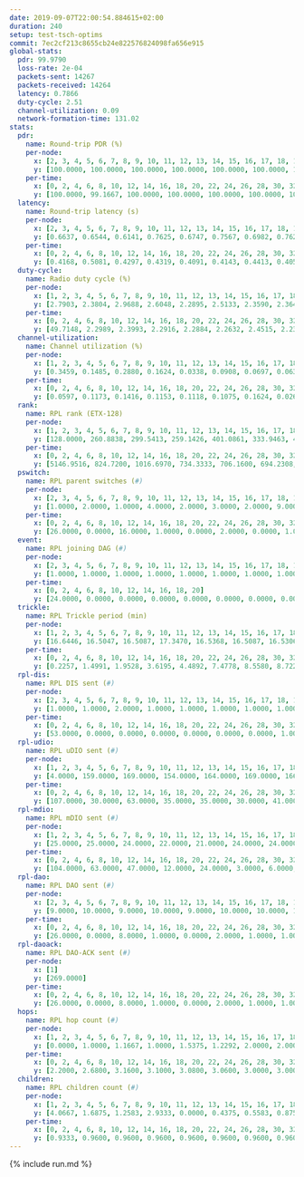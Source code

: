 ```yaml
---
date: 2019-09-07T22:00:54.884615+02:00
duration: 240
setup: test-tsch-optims
commit: 7ec2cf213c8655cb24e822576824098fa656e915
global-stats:
  pdr: 99.9790
  loss-rate: 2e-04
  packets-sent: 14267
  packets-received: 14264
  latency: 0.7866
  duty-cycle: 2.51
  channel-utilization: 0.09
  network-formation-time: 131.02
stats:
  pdr:
    name: Round-trip PDR (%)
    per-node:
      x: [2, 3, 4, 5, 6, 7, 8, 9, 10, 11, 12, 13, 14, 15, 16, 17, 18, 19, 20, 21, 22, 23, 24, 25]
      y: [100.0000, 100.0000, 100.0000, 100.0000, 100.0000, 100.0000, 100.0000, 100.0000, 100.0000, 100.0000, 100.0000, 100.0000, 100.0000, 100.0000, 100.0000, 100.0000, 100.0000, 100.0000, 99.8339, 100.0000, 100.0000, 99.6497, 100.0000, 100.0000]
    per-time:
      x: [0, 2, 4, 6, 8, 10, 12, 14, 16, 18, 20, 22, 24, 26, 28, 30, 32, 34, 36, 38, 40, 42, 44, 46, 48, 50, 52, 54, 56, 58, 60, 62, 64, 66, 68, 70, 72, 74, 76, 78, 80, 82, 84, 86, 88, 90, 92, 94, 96, 98, 100, 102, 104, 106, 108, 110, 112, 114, 116, 118, 120, 122, 124, 126, 128, 130, 132, 134, 136, 138, 140, 142, 144, 146, 148, 150, 152, 154, 156, 158, 160, 162, 164, 166, 168, 170, 172, 174, 176, 178, 180, 182, 184, 186, 188, 190, 192, 194, 196, 198, 200, 202, 204, 206, 208, 210, 212, 214, 216, 218, 220, 222, 224, 226, 228, 230, 232, 234, 236]
      y: [100.0000, 99.1667, 100.0000, 100.0000, 100.0000, 100.0000, 100.0000, 100.0000, 99.1667, 100.0000, 100.0000, 100.0000, 100.0000, 100.0000, 100.0000, 100.0000, 100.0000, 100.0000, 100.0000, 100.0000, 100.0000, 100.0000, 100.0000, 100.0000, 100.0000, 100.0000, 100.0000, 100.0000, 100.0000, 100.0000, 100.0000, 100.0000, 100.0000, 100.0000, 100.0000, 100.0000, 100.0000, 100.0000, 100.0000, 100.0000, 100.0000, 100.0000, 100.0000, 100.0000, 100.0000, 100.0000, 100.0000, 100.0000, 100.0000, 100.0000, 100.0000, 100.0000, 99.1667, 100.0000, 100.0000, 100.0000, 100.0000, 100.0000, 100.0000, 100.0000, 100.0000, 100.0000, 100.0000, 100.0000, 100.0000, 100.0000, 100.0000, 100.0000, 100.0000, 100.0000, 100.0000, 100.0000, 100.0000, 100.0000, 100.0000, 100.0000, 100.0000, 100.0000, 100.0000, 100.0000, 100.0000, 100.0000, 100.0000, 100.0000, 100.0000, 100.0000, 100.0000, 100.0000, 100.0000, 100.0000, 100.0000, 100.0000, 100.0000, 100.0000, 100.0000, 100.0000, 100.0000, 100.0000, 100.0000, 100.0000, 100.0000, 100.0000, 100.0000, 100.0000, 100.0000, 100.0000, 100.0000, 100.0000, 100.0000, 100.0000, 100.0000, 100.0000, 100.0000, 100.0000, 100.0000, 100.0000, 100.0000, 100.0000, 100.0000]
  latency:
    name: Round-trip latency (s)
    per-node:
      x: [2, 3, 4, 5, 6, 7, 8, 9, 10, 11, 12, 13, 14, 15, 16, 17, 18, 19, 20, 21, 22, 23, 24, 25]
      y: [0.6637, 0.6544, 0.6141, 0.7625, 0.6747, 0.7567, 0.6982, 0.7622, 0.6632, 0.6787, 0.7076, 0.7644, 0.7703, 0.7319, 0.8166, 0.8629, 0.9339, 0.7449, 0.8961, 0.8407, 0.8658, 1.0644, 1.0602, 0.9027]
    per-time:
      x: [0, 2, 4, 6, 8, 10, 12, 14, 16, 18, 20, 22, 24, 26, 28, 30, 32, 34, 36, 38, 40, 42, 44, 46, 48, 50, 52, 54, 56, 58, 60, 62, 64, 66, 68, 70, 72, 74, 76, 78, 80, 82, 84, 86, 88, 90, 92, 94, 96, 98, 100, 102, 104, 106, 108, 110, 112, 114, 116, 118, 120, 122, 124, 126, 128, 130, 132, 134, 136, 138, 140, 142, 144, 146, 148, 150, 152, 154, 156, 158, 160, 162, 164, 166, 168, 170, 172, 174, 176, 178, 180, 182, 184, 186, 188, 190, 192, 194, 196, 198, 200, 202, 204, 206, 208, 210, 212, 214, 216, 218, 220, 222, 224, 226, 228, 230, 232, 234, 236]
      y: [0.4168, 0.5081, 0.4297, 0.4319, 0.4091, 0.4143, 0.4413, 0.4051, 0.4354, 0.4305, 0.4264, 0.4166, 0.3906, 0.4216, 0.4159, 0.4403, 0.4461, 0.4307, 0.4250, 0.3785, 0.3970, 0.3887, 0.3765, 0.3887, 0.3754, 0.3553, 0.3399, 0.3554, 0.3595, 0.3255, 0.3149, 0.3362, 0.3232, 0.3227, 0.3384, 0.3502, 0.3265, 0.3549, 0.3612, 0.3481, 0.3531, 0.3233, 0.3414, 0.3342, 0.3287, 0.3440, 0.3444, 0.5064, 0.3978, 0.3302, 0.3397, 0.3723, 0.3953, 0.6232, 0.5466, 0.4350, 0.3422, 0.3351, 0.4380, 0.9446, 0.8287, 0.6317, 0.6314, 0.4834, 0.4816, 1.1252, 1.2958, 0.9187, 0.6720, 0.5874, 0.6421, 1.0809, 1.2877, 1.3388, 1.2931, 0.8785, 0.7404, 1.1068, 1.3093, 1.3472, 1.3711, 1.3544, 1.1543, 1.1996, 1.3903, 1.3316, 1.3488, 1.3248, 1.3142, 1.3083, 1.3330, 1.3342, 1.3348, 1.3383, 1.3326, 1.3006, 1.3142, 1.3214, 1.3086, 1.2884, 1.3362, 1.3142, 1.3123, 1.3096, 1.3154, 1.3395, 1.3223, 1.3100, 1.2882, 1.2922, 1.2989, 1.2974, 1.3125, 1.3062, 1.3074, 1.2929, 1.2658, 1.2593, 1.2686]
  duty-cycle:
    name: Radio duty cycle (%)
    per-node:
      x: [1, 2, 3, 4, 5, 6, 7, 8, 9, 10, 11, 12, 13, 14, 15, 16, 17, 18, 19, 20, 21, 22, 23, 24, 25]
      y: [2.7903, 2.3804, 2.9688, 2.6048, 2.2895, 2.5133, 2.3590, 2.3647, 2.3718, 2.3023, 2.4977, 2.3445, 2.5552, 2.6495, 3.0169, 2.7341, 2.6251, 2.4769, 2.7181, 2.7055, 2.5735, 2.7921, 2.7571, 2.8188, 2.7560]
    per-time:
      x: [0, 2, 4, 6, 8, 10, 12, 14, 16, 18, 20, 22, 24, 26, 28, 30, 32, 34, 36, 38, 40, 42, 44, 46, 48, 50, 52, 54, 56, 58, 60, 62, 64, 66, 68, 70, 72, 74, 76, 78, 80, 82, 84, 86, 88, 90, 92, 94, 96, 98, 100, 102, 104, 106, 108, 110, 112, 114, 116, 118, 120, 122, 124, 126, 128, 130, 132, 134, 136, 138, 140, 142, 144, 146, 148, 150, 152, 154, 156, 158, 160, 162, 164, 166, 168, 170, 172, 174, 176, 178, 180, 182, 184, 186, 188, 190, 192, 194, 196, 198, 200, 202, 204, 206, 208, 210, 212, 214, 216, 218, 220, 222, 224, 226, 228, 230, 232, 234, 236, 238, 240]
      y: [49.7148, 2.2989, 2.3993, 2.2916, 2.2884, 2.2632, 2.4515, 2.2333, 2.2237, 2.2455, 2.4940, 2.2738, 2.2794, 2.2675, 2.2838, 2.2747, 2.2706, 2.3009, 2.2891, 2.2699, 2.2393, 2.2466, 2.2211, 2.2377, 2.2575, 2.2370, 2.2190, 2.2493, 2.2289, 2.2365, 2.2061, 2.1997, 2.2039, 2.2282, 2.2186, 2.2211, 2.2230, 2.2066, 2.2081, 2.2199, 2.2396, 2.2455, 2.2262, 2.2498, 2.2174, 2.2345, 2.2113, 2.2027, 2.2219, 2.2240, 2.2023, 2.2136, 2.2188, 2.2191, 2.1948, 2.2104, 2.2097, 2.2322, 2.2254, 2.2430, 2.2101, 2.2370, 2.2097, 2.2206, 2.1939, 2.2165, 2.2314, 2.2298, 2.2333, 2.2197, 2.2292, 2.2168, 2.2216, 2.2018, 2.5429, 2.2412, 2.2438, 2.2505, 2.2278, 2.2290, 2.2284, 2.2261, 2.5653, 2.4874, 2.5967, 2.5963, 2.2438, 2.2214, 2.2209, 2.2183, 2.2273, 2.2338, 2.2289, 2.2277, 2.2476, 2.2235, 2.2242, 2.2291, 2.5549, 2.3423, 2.3163, 2.2257, 2.2225, 2.2305, 2.2258, 2.2376, 2.2365, 2.2259, 2.2243, 2.2159, 2.2255, 2.2265, 2.2265, 2.2317, 2.2285, 2.2283, 2.2103, 2.2069, 2.2072, 2.2178, null]
  channel-utilization:
    name: Channel utilization (%)
    per-node:
      x: [1, 2, 3, 4, 5, 6, 7, 8, 9, 10, 11, 12, 13, 14, 15, 16, 17, 18, 19, 20, 21, 22, 23, 24, 25]
      y: [0.3459, 0.1485, 0.2880, 0.1624, 0.0338, 0.0908, 0.0697, 0.0637, 0.0314, 0.0524, 0.0350, 0.0582, 0.0997, 0.0323, 0.2805, 0.0592, 0.0608, 0.0798, 0.0802, 0.0369, 0.0439, 0.0649, 0.0355, 0.0317, 0.0383]
    per-time:
      x: [0, 2, 4, 6, 8, 10, 12, 14, 16, 18, 20, 22, 24, 26, 28, 30, 32, 34, 36, 38, 40, 42, 44, 46, 48, 50, 52, 54, 56, 58, 60, 62, 64, 66, 68, 70, 72, 74, 76, 78, 80, 82, 84, 86, 88, 90, 92, 94, 96, 98, 100, 102, 104, 106, 108, 110, 112, 114, 116, 118, 120, 122, 124, 126, 128, 130, 132, 134, 136, 138, 140, 142, 144, 146, 148, 150, 152, 154, 156, 158, 160, 162, 164, 166, 168, 170, 172, 174, 176, 178, 180, 182, 184, 186, 188, 190, 192, 194, 196, 198, 200, 202, 204, 206, 208, 210, 212, 214, 216, 218, 220, 222, 224, 226, 228, 230, 232, 234, 236, 238, 240]
      y: [0.0597, 0.1173, 0.1416, 0.1153, 0.1118, 0.1075, 0.1624, 0.0262, 0.0310, 0.0384, 0.1168, 0.1101, 0.1124, 0.1127, 0.1135, 0.1129, 0.1143, 0.1182, 0.1168, 0.1110, 0.0949, 0.1021, 0.0936, 0.0961, 0.1045, 0.0979, 0.0925, 0.1039, 0.0964, 0.0991, 0.0884, 0.0869, 0.0866, 0.0960, 0.0893, 0.0929, 0.0936, 0.0878, 0.0898, 0.0941, 0.0994, 0.0996, 0.0910, 0.0993, 0.0894, 0.0952, 0.0876, 0.0876, 0.0936, 0.0935, 0.0876, 0.0890, 0.0924, 0.0934, 0.0853, 0.0905, 0.0915, 0.0972, 0.0920, 0.0965, 0.0865, 0.0953, 0.0867, 0.0941, 0.0857, 0.0921, 0.0955, 0.0927, 0.0963, 0.0904, 0.0938, 0.0894, 0.0915, 0.0856, 0.2224, 0.0296, 0.0276, 0.0371, 0.0908, 0.0933, 0.0959, 0.0956, 0.1982, 0.1215, 0.1498, 0.1562, 0.1001, 0.0927, 0.0933, 0.0917, 0.0955, 0.0993, 0.0976, 0.0944, 0.1022, 0.0935, 0.0933, 0.0959, 0.1560, 0.0560, 0.0408, 0.0950, 0.0929, 0.0963, 0.0945, 0.0973, 0.0981, 0.0958, 0.0945, 0.0920, 0.0959, 0.0935, 0.0947, 0.0976, 0.0963, 0.0956, 0.0907, 0.0905, 0.0879, 0.0911, null]
  rank:
    name: RPL rank (ETX-128)
    per-node:
      x: [1, 2, 3, 4, 5, 6, 7, 8, 9, 10, 11, 12, 13, 14, 15, 16, 17, 18, 19, 20, 21, 22, 23, 24, 25]
      y: [128.0000, 260.8838, 299.5413, 259.1426, 401.0861, 333.9463, 431.6543, 465.3760, 868.8594, 462.9596, 605.3265, 499.6207, 542.1111, 616.3618, 491.2757, 628.0242, 631.6025, 696.9344, 644.1417, 796.5880, 803.4488, 758.0282, 1133.3320, 1180.6400, 870.6898]
    per-time:
      x: [0, 2, 4, 6, 8, 10, 12, 14, 16, 18, 20, 22, 24, 26, 28, 30, 32, 34, 36, 38, 40, 42, 44, 46, 48, 50, 52, 54, 56, 58, 60, 62, 64, 66, 68, 70, 72, 74, 76, 78, 80, 82, 84, 86, 88, 90, 92, 94, 96, 98, 100, 102, 104, 106, 108, 110, 112, 114, 116, 118, 120, 122, 124, 126, 128, 130, 132, 134, 136, 138, 140, 142, 144, 146, 148, 150, 152, 154, 156, 158, 160, 162, 164, 166, 168, 170, 172, 174, 176, 178, 180, 182, 184, 186, 188, 190, 192, 194, 196, 198, 200, 202, 204, 206, 208, 210, 212, 214, 216, 218, 220, 222, 224, 226, 228, 230, 232, 234, 236, 238, 240]
      y: [5146.9516, 824.7200, 1016.6970, 734.3333, 706.1600, 694.2308, 535.8093, 457.1366, 436.7978, 427.9485, 634.3725, 630.0800, 619.3800, 615.4902, 607.8600, 608.8824, 608.2353, 604.6600, 611.2000, 607.6275, 594.4902, 620.9600, 650.7800, 633.0784, 611.2800, 611.9400, 607.6346, 601.4259, 571.3269, 562.0577, 554.8000, 554.4400, 557.3333, 551.3269, 527.2400, 520.9000, 514.5882, 519.1569, 523.9608, 520.2500, 512.5686, 511.2549, 497.6200, 518.0392, 531.3800, 529.1800, 526.8000, 537.0943, 519.1923, 513.6667, 502.9400, 498.7400, 500.3333, 514.6078, 514.2941, 510.2600, 526.0400, 529.3774, 538.4074, 522.7800, 528.5686, 541.9000, 548.6538, 538.7500, 538.5000, 548.7843, 542.9615, 544.5577, 544.1887, 525.2745, 534.8000, 533.9200, 534.5200, 549.4200, 555.8636, 486.2043, 492.7353, 545.0353, 558.5882, 557.9038, 566.9000, 561.9038, 569.9804, 287.4950, 284.2218, 286.2810, 397.4718, 564.1400, 542.6400, 541.8800, 550.5882, 540.5769, 526.0800, 519.0000, 508.6400, 512.4000, 515.5000, 515.2200, 699.4960, 670.8698, 648.9895, 597.2086, 499.4200, 511.4400, 506.5000, 517.9600, 522.3400, 536.0784, 533.3333, 538.6400, 530.3137, 506.5294, 508.2800, 509.0200, 508.5000, 505.3400, 506.2200, 506.5000, 514.3774, 498.2766, null]
  pswitch:
    name: RPL parent switches (#)
    per-node:
      x: [2, 3, 4, 5, 6, 7, 8, 9, 10, 11, 12, 13, 14, 15, 16, 17, 18, 19, 20, 21, 22, 23, 24, 25]
      y: [1.0000, 2.0000, 1.0000, 4.0000, 2.0000, 3.0000, 2.0000, 9.0000, 2.0000, 6.0000, 4.0000, 3.0000, 7.0000, 4.0000, 9.0000, 5.0000, 9.0000, 1.0000, 12.0000, 15.0000, 9.0000, 11.0000, 11.0000, 6.0000]
    per-time:
      x: [0, 2, 4, 6, 8, 10, 12, 14, 16, 18, 20, 22, 24, 26, 28, 30, 32, 34, 36, 38, 40, 42, 44, 46, 48, 50, 52, 54, 56, 58, 60, 62, 64, 66, 68, 70, 72, 74, 76, 78, 80, 82, 84, 86, 88, 90, 92, 94, 96, 98, 100, 102, 104, 106, 108, 110, 112, 114, 116, 118, 120, 122, 124, 126, 128, 130, 132, 134, 136, 138, 140, 142, 144, 146, 148, 150, 152, 154, 156, 158, 160, 162, 164, 166, 168, 170, 172, 174, 176, 178, 180, 182, 184, 186, 188, 190, 192, 194, 196, 198, 200, 202, 204, 206, 208, 210, 212, 214, 216, 218, 220, 222, 224, 226, 228, 230, 232, 234, 236]
      y: [26.0000, 0.0000, 16.0000, 1.0000, 0.0000, 2.0000, 0.0000, 1.0000, 0.0000, 2.0000, 1.0000, 0.0000, 0.0000, 1.0000, 0.0000, 1.0000, 1.0000, 0.0000, 0.0000, 1.0000, 1.0000, 0.0000, 0.0000, 1.0000, 0.0000, 0.0000, 2.0000, 4.0000, 2.0000, 2.0000, 0.0000, 0.0000, 1.0000, 2.0000, 0.0000, 0.0000, 1.0000, 1.0000, 1.0000, 2.0000, 1.0000, 1.0000, 0.0000, 1.0000, 0.0000, 0.0000, 0.0000, 3.0000, 2.0000, 1.0000, 0.0000, 0.0000, 1.0000, 1.0000, 1.0000, 0.0000, 0.0000, 3.0000, 4.0000, 0.0000, 1.0000, 0.0000, 2.0000, 2.0000, 0.0000, 1.0000, 2.0000, 2.0000, 3.0000, 1.0000, 0.0000, 0.0000, 0.0000, 0.0000, 5.0000, 1.0000, 0.0000, 0.0000, 1.0000, 2.0000, 0.0000, 2.0000, 1.0000, 1.0000, 1.0000, 0.0000, 1.0000, 0.0000, 0.0000, 0.0000, 1.0000, 2.0000, 0.0000, 1.0000, 0.0000, 0.0000, 2.0000, 0.0000, 3.0000, 0.0000, 1.0000, 0.0000, 0.0000, 0.0000, 0.0000, 0.0000, 0.0000, 1.0000, 1.0000, 0.0000, 1.0000, 1.0000, 0.0000, 0.0000, 0.0000, 0.0000, 0.0000, 0.0000, 3.0000]
  event:
    name: RPL joining DAG (#)
    per-node:
      x: [2, 3, 4, 5, 6, 7, 8, 9, 10, 11, 12, 13, 14, 15, 16, 17, 18, 19, 20, 21, 22, 23, 24, 25]
      y: [1.0000, 1.0000, 1.0000, 1.0000, 1.0000, 1.0000, 1.0000, 1.0000, 1.0000, 1.0000, 1.0000, 1.0000, 1.0000, 1.0000, 1.0000, 1.0000, 1.0000, 1.0000, 2.0000, 1.0000, 1.0000, 1.0000, 1.0000, 1.0000]
    per-time:
      x: [0, 2, 4, 6, 8, 10, 12, 14, 16, 18, 20]
      y: [24.0000, 0.0000, 0.0000, 0.0000, 0.0000, 0.0000, 0.0000, 0.0000, 0.0000, 0.0000, 1.0000]
  trickle:
    name: RPL Trickle period (min)
    per-node:
      x: [1, 2, 3, 4, 5, 6, 7, 8, 9, 10, 11, 12, 13, 14, 15, 16, 17, 18, 19, 20, 21, 22, 23, 24, 25]
      y: [16.6446, 16.5047, 16.5087, 17.3470, 16.5368, 16.5087, 16.5306, 16.5087, 16.5359, 12.2359, 16.6094, 17.3437, 15.6923, 16.2688, 15.3830, 15.7534, 15.7699, 17.2208, 15.5372, 15.6014, 15.8336, 15.4737, 15.3889, 15.6287, 15.5559]
    per-time:
      x: [0, 2, 4, 6, 8, 10, 12, 14, 16, 18, 20, 22, 24, 26, 28, 30, 32, 34, 36, 38, 40, 42, 44, 46, 48, 50, 52, 54, 56, 58, 60, 62, 64, 66, 68, 70, 72, 74, 76, 78, 80, 82, 84, 86, 88, 90, 92, 94, 96, 98, 100, 102, 104, 106, 108, 110, 112, 114, 116, 118, 120, 122, 124, 126, 128, 130, 132, 134, 136, 138, 140, 142, 144, 146, 148, 150, 152, 154, 156, 158, 160, 162, 164, 166, 168, 170, 172, 174, 176, 178, 180, 182, 184, 186, 188, 190, 192, 194, 196, 198, 200, 202, 204, 206, 208, 210, 212, 214, 216, 218, 220, 222, 224, 226, 228, 230, 232, 234, 236, 238, 240]
      y: [0.2257, 1.4991, 1.9528, 3.6195, 4.4892, 7.4778, 8.5580, 8.7222, 10.3864, 17.0853, 9.2642, 10.7479, 11.7091, 11.8222, 12.6703, 13.5355, 13.5355, 13.6315, 15.5539, 17.4763, 17.4763, 17.4763, 17.4763, 17.4763, 17.4763, 17.4763, 17.4763, 17.4763, 17.4763, 17.4763, 17.4763, 17.4763, 17.4763, 17.4763, 17.4763, 17.4763, 17.4763, 17.4763, 17.4763, 17.4763, 17.4763, 17.4763, 17.4763, 17.4763, 17.4763, 17.4763, 17.4763, 17.4763, 17.4763, 17.4763, 17.4763, 17.4763, 17.4763, 17.4763, 17.4763, 17.4763, 17.4763, 17.4763, 17.4763, 17.4763, 17.4763, 17.4763, 17.4763, 17.4763, 17.4763, 17.4763, 17.4763, 17.4763, 17.4763, 17.4763, 17.4763, 17.4763, 17.4763, 17.4763, 17.4763, 17.4763, 17.4763, 17.4763, 17.4763, 17.4763, 17.4763, 17.4763, 17.4763, 17.4763, 17.4763, 17.4763, 17.4763, 17.4763, 17.4763, 17.4763, 17.4763, 17.4763, 17.4763, 17.4763, 17.4763, 17.4763, 17.4763, 17.4763, 17.4763, 17.4763, 17.4763, 17.4763, 17.4763, 17.4763, 17.4763, 17.4763, 17.4763, 17.4763, 17.4763, 17.4763, 17.4763, 17.4763, 17.4763, 17.4763, 17.4763, 17.4763, 17.4763, 17.4763, 17.4763, 17.4763, null]
  rpl-dis:
    name: RPL DIS sent (#)
    per-node:
      x: [2, 3, 4, 5, 6, 7, 8, 9, 10, 11, 12, 13, 14, 15, 16, 17, 18, 19, 20, 21, 22, 23, 24, 25]
      y: [1.0000, 1.0000, 2.0000, 1.0000, 1.0000, 1.0000, 1.0000, 1.0000, 5.0000, 2.0000, 7.0000, 1.0000, 3.0000, 2.0000, 3.0000, 2.0000, 5.0000, 3.0000, 4.0000, 3.0000, 3.0000, 4.0000, 5.0000, 4.0000]
    per-time:
      x: [0, 2, 4, 6, 8, 10, 12, 14, 16, 18, 20, 22, 24, 26, 28, 30, 32, 34, 36, 38, 40, 42, 44, 46, 48, 50, 52, 54, 56, 58, 60, 62, 64, 66, 68, 70, 72, 74, 76, 78, 80, 82, 84, 86, 88, 90, 92, 94, 96, 98, 100, 102, 104, 106, 108, 110, 112, 114, 116, 118, 120, 122, 124, 126, 128, 130, 132, 134, 136, 138, 140, 142, 144, 146, 148, 150, 152, 154, 156, 158, 160, 162, 164, 166, 168, 170, 172, 174, 176, 178, 180, 182, 184, 186, 188, 190, 192, 194, 196, 198, 200, 202]
      y: [53.0000, 0.0000, 0.0000, 0.0000, 0.0000, 0.0000, 0.0000, 1.0000, 1.0000, 1.0000, 1.0000, 0.0000, 0.0000, 0.0000, 0.0000, 0.0000, 0.0000, 0.0000, 0.0000, 0.0000, 0.0000, 0.0000, 0.0000, 0.0000, 0.0000, 0.0000, 0.0000, 0.0000, 0.0000, 0.0000, 0.0000, 0.0000, 0.0000, 0.0000, 0.0000, 0.0000, 0.0000, 0.0000, 0.0000, 0.0000, 0.0000, 0.0000, 0.0000, 0.0000, 0.0000, 0.0000, 0.0000, 0.0000, 0.0000, 0.0000, 0.0000, 0.0000, 0.0000, 0.0000, 0.0000, 0.0000, 0.0000, 0.0000, 0.0000, 0.0000, 0.0000, 0.0000, 0.0000, 0.0000, 0.0000, 0.0000, 0.0000, 0.0000, 0.0000, 0.0000, 0.0000, 0.0000, 0.0000, 0.0000, 0.0000, 1.0000, 3.0000, 0.0000, 0.0000, 0.0000, 0.0000, 0.0000, 0.0000, 0.0000, 0.0000, 1.0000, 0.0000, 0.0000, 0.0000, 0.0000, 0.0000, 0.0000, 0.0000, 0.0000, 0.0000, 0.0000, 0.0000, 0.0000, 0.0000, 2.0000, 1.0000, 0.0000]
  rpl-udio:
    name: RPL uDIO sent (#)
    per-node:
      x: [1, 2, 3, 4, 5, 6, 7, 8, 9, 10, 11, 12, 13, 14, 15, 16, 17, 18, 19, 20, 21, 22, 23, 24, 25]
      y: [4.0000, 159.0000, 169.0000, 154.0000, 164.0000, 169.0000, 166.0000, 169.0000, 165.0000, 174.0000, 159.0000, 195.0000, 174.0000, 166.0000, 129.0000, 165.0000, 163.0000, 177.0000, 166.0000, 182.0000, 171.0000, 185.0000, 173.0000, 171.0000, 167.0000]
    per-time:
      x: [0, 2, 4, 6, 8, 10, 12, 14, 16, 18, 20, 22, 24, 26, 28, 30, 32, 34, 36, 38, 40, 42, 44, 46, 48, 50, 52, 54, 56, 58, 60, 62, 64, 66, 68, 70, 72, 74, 76, 78, 80, 82, 84, 86, 88, 90, 92, 94, 96, 98, 100, 102, 104, 106, 108, 110, 112, 114, 116, 118, 120, 122, 124, 126, 128, 130, 132, 134, 136, 138, 140, 142, 144, 146, 148, 150, 152, 154, 156, 158, 160, 162, 164, 166, 168, 170, 172, 174, 176, 178, 180, 182, 184, 186, 188, 190, 192, 194, 196, 198, 200, 202, 204, 206, 208, 210, 212, 214, 216, 218, 220, 222, 224, 226, 228, 230, 232, 234, 236, 238, 240]
      y: [107.0000, 30.0000, 63.0000, 35.0000, 35.0000, 30.0000, 41.0000, 43.0000, 33.0000, 33.0000, 38.0000, 31.0000, 32.0000, 31.0000, 33.0000, 27.0000, 30.0000, 33.0000, 29.0000, 31.0000, 31.0000, 35.0000, 36.0000, 35.0000, 34.0000, 33.0000, 34.0000, 36.0000, 28.0000, 31.0000, 37.0000, 35.0000, 31.0000, 28.0000, 30.0000, 32.0000, 34.0000, 32.0000, 28.0000, 33.0000, 34.0000, 34.0000, 32.0000, 32.0000, 30.0000, 33.0000, 29.0000, 31.0000, 31.0000, 32.0000, 34.0000, 32.0000, 28.0000, 35.0000, 35.0000, 28.0000, 33.0000, 37.0000, 35.0000, 27.0000, 32.0000, 36.0000, 33.0000, 35.0000, 35.0000, 34.0000, 28.0000, 33.0000, 32.0000, 35.0000, 33.0000, 32.0000, 29.0000, 29.0000, 40.0000, 39.0000, 32.0000, 35.0000, 34.0000, 30.0000, 32.0000, 27.0000, 30.0000, 47.0000, 37.0000, 30.0000, 39.0000, 26.0000, 31.0000, 34.0000, 32.0000, 34.0000, 35.0000, 31.0000, 33.0000, 30.0000, 32.0000, 35.0000, 43.0000, 32.0000, 34.0000, 29.0000, 34.0000, 27.0000, 33.0000, 38.0000, 32.0000, 33.0000, 31.0000, 33.0000, 28.0000, 32.0000, 30.0000, 34.0000, 33.0000, 33.0000, 32.0000, 34.0000, 31.0000, 29.0000, 0.0000]
  rpl-mdio:
    name: RPL mDIO sent (#)
    per-node:
      x: [1, 2, 3, 4, 5, 6, 7, 8, 9, 10, 11, 12, 13, 14, 15, 16, 17, 18, 19, 20, 21, 22, 23, 24, 25]
      y: [25.0000, 25.0000, 24.0000, 22.0000, 21.0000, 24.0000, 24.0000, 25.0000, 22.0000, 20.0000, 20.0000, 20.0000, 31.0000, 29.0000, 32.0000, 27.0000, 27.0000, 28.0000, 34.0000, 28.0000, 27.0000, 34.0000, 37.0000, 28.0000, 31.0000]
    per-time:
      x: [0, 2, 4, 6, 8, 10, 12, 14, 16, 18, 20, 22, 24, 26, 28, 30, 32, 34, 36, 38, 40, 42, 44, 46, 48, 50, 52, 54, 56, 58, 60, 62, 64, 66, 68, 70, 72, 74, 76, 78, 80, 82, 84, 86, 88, 90, 92, 94, 96, 98, 100, 102, 104, 106, 108, 110, 112, 114, 116, 118, 120, 122, 124, 126, 128, 130, 132, 134, 136, 138, 140, 142, 144, 146, 148, 150, 152, 154, 156, 158, 160, 162, 164, 166, 168, 170, 172, 174, 176, 178, 180, 182, 184, 186, 188, 190, 192, 194, 196, 198, 200, 202, 204, 206, 208, 210, 212, 214, 216, 218, 220, 222, 224, 226, 228, 230, 232, 234, 236, 238]
      y: [104.0000, 63.0000, 47.0000, 12.0000, 24.0000, 3.0000, 6.0000, 5.0000, 10.0000, 6.0000, 45.0000, 16.0000, 6.0000, 3.0000, 11.0000, 1.0000, 5.0000, 13.0000, 2.0000, 1.0000, 0.0000, 0.0000, 1.0000, 7.0000, 6.0000, 5.0000, 3.0000, 2.0000, 1.0000, 0.0000, 1.0000, 3.0000, 5.0000, 5.0000, 10.0000, 1.0000, 0.0000, 0.0000, 0.0000, 0.0000, 3.0000, 8.0000, 6.0000, 5.0000, 3.0000, 0.0000, 0.0000, 0.0000, 2.0000, 5.0000, 4.0000, 3.0000, 7.0000, 3.0000, 1.0000, 0.0000, 0.0000, 2.0000, 5.0000, 5.0000, 7.0000, 5.0000, 1.0000, 0.0000, 0.0000, 0.0000, 2.0000, 5.0000, 5.0000, 5.0000, 4.0000, 3.0000, 1.0000, 0.0000, 1.0000, 2.0000, 7.0000, 4.0000, 6.0000, 3.0000, 2.0000, 0.0000, 0.0000, 2.0000, 3.0000, 4.0000, 4.0000, 6.0000, 5.0000, 1.0000, 0.0000, 1.0000, 3.0000, 5.0000, 5.0000, 6.0000, 4.0000, 1.0000, 1.0000, 0.0000, 2.0000, 2.0000, 6.0000, 4.0000, 4.0000, 6.0000, 0.0000, 1.0000, 0.0000, 0.0000, 3.0000, 10.0000, 7.0000, 0.0000, 3.0000, 1.0000, 1.0000, 0.0000, 1.0000, 5.0000]
  rpl-dao:
    name: RPL DAO sent (#)
    per-node:
      x: [2, 3, 4, 5, 6, 7, 8, 9, 10, 11, 12, 13, 14, 15, 16, 17, 18, 19, 20, 21, 22, 23, 24, 25]
      y: [9.0000, 10.0000, 9.0000, 10.0000, 9.0000, 10.0000, 10.0000, 12.0000, 10.0000, 11.0000, 11.0000, 9.0000, 13.0000, 10.0000, 12.0000, 10.0000, 14.0000, 9.0000, 16.0000, 13.0000, 13.0000, 14.0000, 15.0000, 10.0000]
    per-time:
      x: [0, 2, 4, 6, 8, 10, 12, 14, 16, 18, 20, 22, 24, 26, 28, 30, 32, 34, 36, 38, 40, 42, 44, 46, 48, 50, 52, 54, 56, 58, 60, 62, 64, 66, 68, 70, 72, 74, 76, 78, 80, 82, 84, 86, 88, 90, 92, 94, 96, 98, 100, 102, 104, 106, 108, 110, 112, 114, 116, 118, 120, 122, 124, 126, 128, 130, 132, 134, 136, 138, 140, 142, 144, 146, 148, 150, 152, 154, 156, 158, 160, 162, 164, 166, 168, 170, 172, 174, 176, 178, 180, 182, 184, 186, 188, 190, 192, 194, 196, 198, 200, 202, 204, 206, 208, 210, 212, 214, 216, 218, 220, 222, 224, 226, 228, 230, 232, 234, 236, 238]
      y: [26.0000, 0.0000, 8.0000, 1.0000, 0.0000, 2.0000, 1.0000, 1.0000, 1.0000, 1.0000, 1.0000, 0.0000, 0.0000, 1.0000, 13.0000, 2.0000, 4.0000, 1.0000, 0.0000, 1.0000, 1.0000, 1.0000, 0.0000, 2.0000, 1.0000, 0.0000, 2.0000, 5.0000, 5.0000, 5.0000, 1.0000, 2.0000, 1.0000, 2.0000, 2.0000, 1.0000, 1.0000, 1.0000, 2.0000, 2.0000, 1.0000, 5.0000, 4.0000, 5.0000, 0.0000, 2.0000, 0.0000, 3.0000, 4.0000, 2.0000, 0.0000, 0.0000, 1.0000, 1.0000, 2.0000, 1.0000, 4.0000, 9.0000, 3.0000, 1.0000, 1.0000, 1.0000, 5.0000, 3.0000, 0.0000, 1.0000, 2.0000, 2.0000, 4.0000, 1.0000, 4.0000, 4.0000, 2.0000, 1.0000, 4.0000, 1.0000, 1.0000, 2.0000, 1.0000, 2.0000, 0.0000, 3.0000, 4.0000, 2.0000, 3.0000, 2.0000, 3.0000, 0.0000, 1.0000, 3.0000, 2.0000, 4.0000, 1.0000, 3.0000, 0.0000, 1.0000, 4.0000, 1.0000, 3.0000, 3.0000, 2.0000, 1.0000, 1.0000, 3.0000, 1.0000, 1.0000, 2.0000, 3.0000, 1.0000, 0.0000, 4.0000, 2.0000, 2.0000, 3.0000, 1.0000, 2.0000, 1.0000, 1.0000, 4.0000, 0.0000]
  rpl-daoack:
    name: RPL DAO-ACK sent (#)
    per-node:
      x: [1]
      y: [269.0000]
    per-time:
      x: [0, 2, 4, 6, 8, 10, 12, 14, 16, 18, 20, 22, 24, 26, 28, 30, 32, 34, 36, 38, 40, 42, 44, 46, 48, 50, 52, 54, 56, 58, 60, 62, 64, 66, 68, 70, 72, 74, 76, 78, 80, 82, 84, 86, 88, 90, 92, 94, 96, 98, 100, 102, 104, 106, 108, 110, 112, 114, 116, 118, 120, 122, 124, 126, 128, 130, 132, 134, 136, 138, 140, 142, 144, 146, 148, 150, 152, 154, 156, 158, 160, 162, 164, 166, 168, 170, 172, 174, 176, 178, 180, 182, 184, 186, 188, 190, 192, 194, 196, 198, 200, 202, 204, 206, 208, 210, 212, 214, 216, 218, 220, 222, 224, 226, 228, 230, 232, 234, 236, 238]
      y: [26.0000, 0.0000, 8.0000, 1.0000, 0.0000, 2.0000, 1.0000, 1.0000, 1.0000, 1.0000, 1.0000, 0.0000, 0.0000, 1.0000, 13.0000, 2.0000, 4.0000, 1.0000, 0.0000, 1.0000, 1.0000, 1.0000, 0.0000, 2.0000, 1.0000, 0.0000, 2.0000, 5.0000, 5.0000, 5.0000, 1.0000, 2.0000, 1.0000, 2.0000, 2.0000, 1.0000, 1.0000, 1.0000, 2.0000, 2.0000, 1.0000, 5.0000, 4.0000, 5.0000, 0.0000, 2.0000, 0.0000, 3.0000, 4.0000, 2.0000, 0.0000, 0.0000, 1.0000, 2.0000, 1.0000, 1.0000, 4.0000, 9.0000, 3.0000, 1.0000, 1.0000, 1.0000, 5.0000, 3.0000, 0.0000, 1.0000, 2.0000, 2.0000, 4.0000, 1.0000, 4.0000, 4.0000, 2.0000, 1.0000, 4.0000, 1.0000, 1.0000, 2.0000, 1.0000, 2.0000, 0.0000, 3.0000, 4.0000, 2.0000, 3.0000, 2.0000, 3.0000, 0.0000, 1.0000, 3.0000, 2.0000, 4.0000, 1.0000, 3.0000, 0.0000, 1.0000, 4.0000, 1.0000, 4.0000, 2.0000, 2.0000, 1.0000, 1.0000, 3.0000, 1.0000, 1.0000, 2.0000, 3.0000, 1.0000, 0.0000, 4.0000, 2.0000, 2.0000, 3.0000, 1.0000, 2.0000, 1.0000, 1.0000, 4.0000, 0.0000]
  hops:
    name: RPL hop count (#)
    per-node:
      x: [1, 2, 3, 4, 5, 6, 7, 8, 9, 10, 11, 12, 13, 14, 15, 16, 17, 18, 19, 20, 21, 22, 23, 24, 25]
      y: [0.0000, 1.0000, 1.1667, 1.0000, 1.5375, 1.2292, 2.0000, 2.0000, 3.0502, 2.0418, 3.0000, 2.0000, 2.5607, 3.1506, 2.1506, 3.0000, 3.1506, 3.6987, 3.1506, 4.0502, 3.6778, 3.5397, 4.4370, 4.6261, 4.3109]
    per-time:
      x: [0, 2, 4, 6, 8, 10, 12, 14, 16, 18, 20, 22, 24, 26, 28, 30, 32, 34, 36, 38, 40, 42, 44, 46, 48, 50, 52, 54, 56, 58, 60, 62, 64, 66, 68, 70, 72, 74, 76, 78, 80, 82, 84, 86, 88, 90, 92, 94, 96, 98, 100, 102, 104, 106, 108, 110, 112, 114, 116, 118, 120, 122, 124, 126, 128, 130, 132, 134, 136, 138, 140, 142, 144, 146, 148, 150, 152, 154, 156, 158, 160, 162, 164, 166, 168, 170, 172, 174, 176, 178, 180, 182, 184, 186, 188, 190, 192, 194, 196, 198, 200, 202, 204, 206, 208, 210, 212, 214, 216, 218, 220, 222, 224, 226, 228, 230, 232, 234, 236, 238]
      y: [2.2000, 2.6800, 3.1600, 3.1000, 3.0800, 3.0600, 3.0000, 3.0000, 3.0000, 3.0800, 3.1200, 3.1200, 3.1200, 3.1200, 3.1200, 3.1200, 3.1200, 3.1200, 3.1200, 3.1200, 2.6800, 2.6800, 2.6800, 2.6800, 2.6800, 2.6800, 2.6800, 2.6000, 2.5200, 2.5200, 2.5600, 2.5600, 2.5400, 2.5200, 2.5200, 2.5200, 2.4800, 2.4800, 2.4800, 2.4800, 2.4400, 2.4400, 2.4400, 2.4400, 2.4400, 2.4400, 2.4400, 2.4400, 2.4400, 2.4400, 2.4400, 2.4400, 2.4400, 2.4400, 2.4400, 2.4400, 2.4400, 2.4800, 2.5200, 2.4800, 2.4800, 2.4800, 2.4800, 2.6000, 2.5600, 2.5600, 2.5600, 2.5600, 2.4200, 2.4000, 2.4000, 2.4000, 2.4000, 2.4000, 2.4000, 2.4600, 2.4800, 2.4800, 2.4800, 2.4800, 2.6400, 2.6400, 2.6400, 2.6400, 2.6000, 2.5600, 2.5600, 2.5600, 2.5600, 2.5600, 2.5600, 2.6200, 2.6400, 2.6400, 2.6400, 2.6400, 2.6400, 2.6400, 2.6200, 2.6000, 2.6000, 2.5600, 2.5600, 2.5600, 2.5600, 2.5600, 2.5600, 2.5600, 2.5600, 2.5600, 2.5600, 2.5600, 2.5600, 2.5600, 2.5600, 2.5600, 2.5600, 2.5600, 2.5800, 2.6000]
  children:
    name: RPL children count (#)
    per-node:
      x: [1, 2, 3, 4, 5, 6, 7, 8, 9, 10, 11, 12, 13, 14, 15, 16, 17, 18, 19, 20, 21, 22, 23, 24, 25]
      y: [4.0667, 1.6875, 1.2583, 2.9333, 0.0000, 0.4375, 0.5583, 0.8750, 0.0000, 1.5607, 0.0502, 0.3933, 0.9331, 0.0000, 3.8996, 0.5565, 0.7741, 1.1172, 1.4561, 0.1130, 0.2008, 0.8536, 0.1387, 0.0000, 0.1050]
    per-time:
      x: [0, 2, 4, 6, 8, 10, 12, 14, 16, 18, 20, 22, 24, 26, 28, 30, 32, 34, 36, 38, 40, 42, 44, 46, 48, 50, 52, 54, 56, 58, 60, 62, 64, 66, 68, 70, 72, 74, 76, 78, 80, 82, 84, 86, 88, 90, 92, 94, 96, 98, 100, 102, 104, 106, 108, 110, 112, 114, 116, 118, 120, 122, 124, 126, 128, 130, 132, 134, 136, 138, 140, 142, 144, 146, 148, 150, 152, 154, 156, 158, 160, 162, 164, 166, 168, 170, 172, 174, 176, 178, 180, 182, 184, 186, 188, 190, 192, 194, 196, 198, 200, 202, 204, 206, 208, 210, 212, 214, 216, 218, 220, 222, 224, 226, 228, 230, 232, 234, 236, 238]
      y: [0.9333, 0.9600, 0.9600, 0.9600, 0.9600, 0.9600, 0.9600, 0.9600, 0.9600, 0.9600, 0.9600, 0.9600, 0.9600, 0.9600, 0.9600, 0.9600, 0.9600, 0.9600, 0.9600, 0.9600, 0.9600, 0.9600, 0.9600, 0.9600, 0.9600, 0.9600, 0.9600, 0.9600, 0.9600, 0.9600, 0.9600, 0.9600, 0.9600, 0.9600, 0.9600, 0.9600, 0.9600, 0.9600, 0.9600, 0.9600, 0.9600, 0.9600, 0.9600, 0.9600, 0.9600, 0.9600, 0.9600, 0.9600, 0.9600, 0.9600, 0.9600, 0.9600, 0.9600, 0.9600, 0.9600, 0.9600, 0.9600, 0.9600, 0.9600, 0.9600, 0.9600, 0.9600, 0.9600, 0.9600, 0.9600, 0.9600, 0.9600, 0.9600, 0.9600, 0.9600, 0.9600, 0.9600, 0.9600, 0.9600, 0.9600, 0.9600, 0.9600, 0.9600, 0.9600, 0.9600, 0.9600, 0.9600, 0.9600, 0.9600, 0.9600, 0.9600, 0.9600, 0.9600, 0.9600, 0.9600, 0.9600, 0.9600, 0.9600, 0.9600, 0.9600, 0.9600, 0.9600, 0.9600, 0.9600, 0.9600, 0.9600, 0.9600, 0.9600, 0.9600, 0.9600, 0.9600, 0.9600, 0.9600, 0.9600, 0.9600, 0.9600, 0.9600, 0.9600, 0.9600, 0.9600, 0.9600, 0.9600, 0.9600, 0.9600, 0.9600]
---
```


{% include run.md %}

